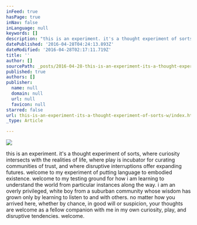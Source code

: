 ```yaml
---
inFeed: true
hasPage: true
inNav: false
inLanguage: null
keywords: []
description: "this is an experiment. it's a thought experiment of sorts, where curiosity intersects with the realities of life, where play is incubator for curating communities of trust, and where disruptive interruptions offer expanding futures. welcome to my experiment of putting language to embodied existence. welcome to my testing ground for how i am learning to understand the world from particular instances along the way. i am an overly privileged, white boy from a suburban community whose wisdom has grown only by learning to listen to and with others. no matter how you arrived here, whether by chance, in good will or suspicion, your thoughts are welcome as a fellow companion with me in my own curiosity, play, and disruptive tendencies. welcome. "
datePublished: '2016-04-28T04:24:13.893Z'
dateModified: '2016-04-28T02:17:11.719Z'
title: ''
author: []
sourcePath: _posts/2016-04-28-this-is-an-experiment-its-a-thought-experiment-of-sorts-w.md
published: true
authors: []
publisher:
  name: null
  domain: null
  url: null
  favicon: null
starred: false
url: this-is-an-experiment-its-a-thought-experiment-of-sorts-w/index.html
_type: Article

---
```

![](https://the-grid-user-content.s3-us-west-2.amazonaws.com/909e7a1c-4d09-41fb-81c8-ad3529e5eebd.jpg)

this is an experiment. it's a thought experiment of sorts, where curiosity intersects with the realities of life, where play is incubator for curating communities of trust, and where disruptive interruptions offer expanding futures. welcome to my experiment of putting language to embodied existence. welcome to my testing ground for how i am learning to understand the world from particular instances along the way. i am an overly privileged, white boy from a suburban community whose wisdom has grown only by learning to listen to and with others. no matter how you arrived here, whether by chance, in good will or suspicion, your thoughts are welcome as a fellow companion with me in my own curiosity, play, and disruptive tendencies. welcome.